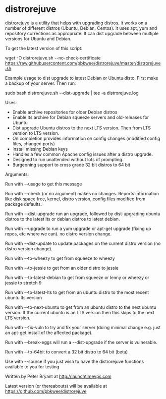 # distrorejuve

distrorejuve is a utility that helps with upgrading distros. It works on a number of different distros (Ubuntu, 
Debian, Centos). It uses apt, yum and repository corrections as appropriate. It can dist upgrade between 
multiple versions for Ubuntu and Debian.

To get the latest version of this script:

wget -O distrorejuve.sh --no-check-certificate https://raw.githubusercontent.com/pbkwee/distrorejuve/master/distrorejuve.sh

Example usage to dist upgrade to latest Debian or Ubuntu disto. First make a backup of your server. Then run:

sudo bash distrorejuve.sh --dist-upgrade | tee -a distrorejuve.log

Uses:
- Enable archive repositories for older Debian distros
- Enable lts archive for Debian squeeze servers and old-releases for Ubuntu
- Dist upgrade Ubuntu distros to the next LTS version.  Then from LTS version to LTS version.
- On completion provides information on config changes (modified config files, changed ports)
- Install missing Debian keys
- Handles a few common Apache config issues after a distro upgrade.
- Designed to run unattended without lots of prompting.
- Burgeoning support to cross grade 32 bit distros to 64 bit

Arguments:
  
Run with --usage to get this message

Run with --check (or no argument) makes no changes.  Reports information like disk space free, kernel, distro version, config files modified from package defaults.

Run with --dist-upgrade run an upgrade, followed by dist-upgrading ubuntu distros to the latest lts or debian distros to latest debian.

Run with --upgrade to run a yum upgrade or apt-get upgrade (fixing up repos, etc where we can).  no distro version change.

Run with --dist-update to update packages on the current distro version (no distro version change).

Run with --to-wheezy to get from squeeze to wheezy

Run with --to-jessie to get from an older distro to jessie

Run with --to-latest-debian to get from squeeze or lenny or wheezy or jessie to stretch 9

Run with --to-latest-lts to get from an ubuntu distro to the most recent ubuntu lts version

Run with --to-next-ubuntu to get from an ubuntu distro to the next ubuntu version.  If the current ubuntu is an LTS version then this skips to the next LTS version.

Run with --fix-vuln to try and fix your server (doing minimal change e.g. just an apt-get install of the affected package).

Run with --break-eggs will run a --dist-upgrade if the server is vulnerable.

Run with --to-64bit to convert a 32 bit distro to 64 bit (beta)

Use with --source if you just wish to have the distrorejuve functions available to you for testing

Written by Peter Bryant at http://launchtimevps.com

Latest version (or thereabouts) will be available at https://github.com/pbkwee/distrorejuve

